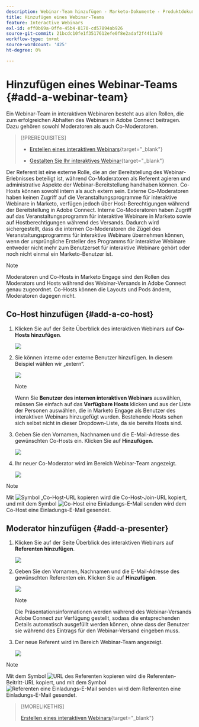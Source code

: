 ```yaml
---
description: Webinar-Team hinzufügen - Marketo-Dokumente - Produktdokumentation
title: Hinzufügen eines Webinar-Teams
feature: Interactive Webinars
exl-id: eff0b69a-0ffe-45b4-8170-cd57894ab926
source-git-commit: 21bcdc10fe1f3517612efe0f8e2adaf2f4411a70
workflow-type: tm+mt
source-wordcount: '425'
ht-degree: 0%

---
```


# Hinzufügen eines Webinar-Teams {#add-a-webinar-team}

Ein Webinar-Team in interaktiven Webinaren besteht aus allen Rollen, die zum erfolgreichen Abhalten des Webinars in Adobe Connect beitragen. Dazu gehören sowohl Moderatoren als auch Co-Moderatoren.

>[!PREREQUISITES]
>
>* [Erstellen eines interaktiven Webinars](/help/marketo/product-docs/demand-generation/events/interactive-webinars/create-an-interactive-webinar.md){target="_blank"}
>
>* [Gestalten Sie Ihr interaktives Webinar](/help/marketo/product-docs/demand-generation/events/interactive-webinars/designing-interactive-webinars.md){target="_blank"}

Der Referent ist eine externe Rolle, die an der Bereitstellung des Webinar-Erlebnisses beteiligt ist, während Co-Moderatoren als Referent agieren und administrative Aspekte der Webinar-Bereitstellung handhaben können. Co-Hosts können sowohl intern als auch extern sein. Externe Co-Moderatoren haben keinen Zugriff auf die Veranstaltungsprogramme für interaktive Webinare in Marketo, verfügen jedoch über Host-Berechtigungen während der Bereitstellung in Adobe Connect. Interne Co-Moderatoren haben Zugriff auf das Veranstaltungsprogramm für interaktive Webinare in Marketo sowie auf Hostberechtigungen während des Versands. Dadurch wird sichergestellt, dass die internen Co-Moderatoren die Zügel des Veranstaltungsprogramms für interaktive Webinare übernehmen können, wenn der ursprüngliche Ersteller des Programms für interaktive Webinare entweder nicht mehr zum Benutzerset für interaktive Webinare gehört oder noch nicht einmal ein Marketo-Benutzer ist.

>[!NOTE]
>
>Moderatoren und Co-Hosts in Marketo Engage sind den Rollen des Moderators und Hosts während des Webinar-Versands in Adobe Connect genau zugeordnet. Co-Hosts können die Layouts und Pods ändern, Moderatoren dagegen nicht.

## Co-Host hinzufügen {#add-a-co-host}

1. Klicken Sie auf der Seite Überblick des interaktiven Webinars auf **Co-Hosts hinzufügen**.

   ![](assets/add-a-webinar-team-1.png)

1. Sie können interne oder externe Benutzer hinzufügen. In diesem Beispiel wählen wir „extern“.

   ![](assets/add-a-webinar-team-2.png)

   >[!NOTE]
   >
   >Wenn Sie **Benutzer des internen interaktiven Webinars** auswählen, müssen Sie einfach auf das **Verfügbare Hosts** klicken und aus der Liste der Personen auswählen, die in Marketo Engage als Benutzer des interaktiven Webinars hinzugefügt wurden. Bestehende Hosts sehen sich selbst nicht in dieser Dropdown-Liste, da sie bereits Hosts sind.

1. Geben Sie den Vornamen, Nachnamen und die E-Mail-Adresse des gewünschten Co-Hosts ein. Klicken Sie auf **Hinzufügen**.

   ![](assets/add-a-webinar-team-3.png)

1. Ihr neuer Co-Moderator wird im Bereich Webinar-Team angezeigt.

   ![](assets/add-a-webinar-team-4.png)

>[!NOTE]
>
> Mit ![ Symbol „Co-Host-URL kopieren](assets/icon-copy-join-url.png) wird die Co-Host-Join-URL kopiert, und mit dem Symbol ![Co-Host eine Einladungs-E-Mail senden](assets/icon-send-invitation-email.png) wird dem Co-Host eine Einladungs-E-Mail gesendet.

## Moderator hinzufügen {#add-a-presenter}

1. Klicken Sie auf der Seite Überblick des interaktiven Webinars auf **Referenten hinzufügen**.

   ![](assets/add-a-webinar-team-5.png)

1. Geben Sie den Vornamen, Nachnamen und die E-Mail-Adresse des gewünschten Referenten ein. Klicken Sie auf **Hinzufügen**.

   ![](assets/add-a-webinar-team-6.png)

   >[!NOTE]
   >
   >Die Präsentationsinformationen werden während des Webinar-Versands Adobe Connect zur Verfügung gestellt, sodass die entsprechenden Details automatisch ausgefüllt werden können, ohne dass der Benutzer sie während des Eintrags für den Webinar-Versand eingeben muss.

1. Der neue Referent wird im Bereich Webinar-Team angezeigt.

   ![](assets/add-a-webinar-team-7.png)

>[!NOTE]
>
> Mit dem Symbol ![URL des Referenten kopieren](assets/icon-copy-join-url.png) wird die Referenten-Beitritt-URL kopiert, und mit dem Symbol ![Referenten eine Einladungs-E-Mail senden](assets/icon-send-invitation-email.png) wird dem Referenten eine Einladungs-E-Mail gesendet.

>[!MORELIKETHIS]
>
>[Erstellen eines interaktiven Webinars](/help/marketo/product-docs/demand-generation/events/interactive-webinars/create-an-interactive-webinar.md){target="_blank"}
